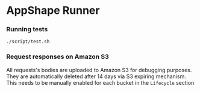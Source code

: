 # AppShape Runner

### Running tests

```
./script/test.sh
```

### Request responses on Amazon S3

All requests's bodies are uploaded to Amazon S3 for debugging purposes. 
They are automatically deleted after 14 days via S3 expiring mechanism.
This needs to be manually enabled for each bucket in the `Lifecycle` section
 